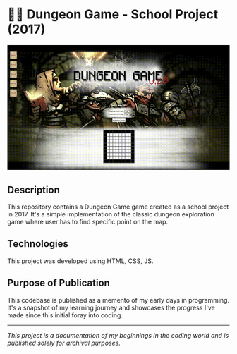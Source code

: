 # 👶🏽 Dungeon Game - School Project (2017)
![Showcase](./assets/video.gif)

## Description
This repository contains a Dungeon Game game created as a school project in 2017. It's a simple implementation of the classic dungeon exploration game where user has to find specific point on the map.

## Technologies
This project was developed using HTML, CSS, JS.

## Purpose of Publication
This codebase is published as a memento of my early days in programming. It's a snapshot of my learning journey and showcases the progress I've made since this initial foray into coding.

---

*This project is a documentation of my beginnings in the coding world and is published solely for archival purposes.*

